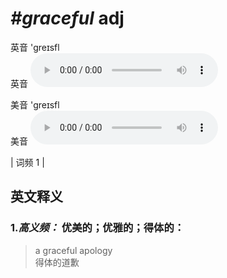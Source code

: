 # ***\#graceful*** adj
英音 'ɡreɪsfl  
英音
<audio src="./media/graceful-B.aac" controls="controls"></audio>

美音 'ɡreɪsfl  
美音
<audio src="./media/graceful.aac" controls="controls"></audio>



| 词频 1 |  

英文释义
---
### 1.*高义频：* **优美的；优雅的；得体的：**  

 > a graceful apology  
 > 得体的道歉    


